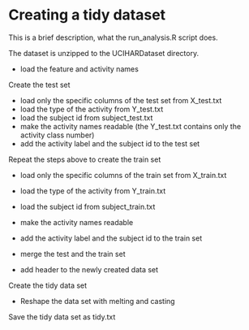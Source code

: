 # Creating a tidy dataset

This is a brief description, what the run\_analysis.R script does.

The dataset is unzipped to the UCIHARDataset directory.

* load the feature and activity names

Create the test set

* load only the specific columns of the test set from X\_test.txt
* load the type of the activity from Y\_test.txt
* load the subject id from subject\_test.txt
* make the activity names readable (the Y\_test.txt contains only the activity class number)
* add the activity label and the subject id to the test set

Repeat the steps above to create the train set

* load only the specific columns of the train set from X\_train.txt
* load the type of the activity from Y\_train.txt
* load the subject id from subject\_train.txt
* make the activity names readable
* add the activity label and the subject id to the train set

* merge the test and the train set
* add header to the newly created data set

Create the tidy data set

* Reshape the data set with melting and casting

Save the tidy data set as tidy.txt 